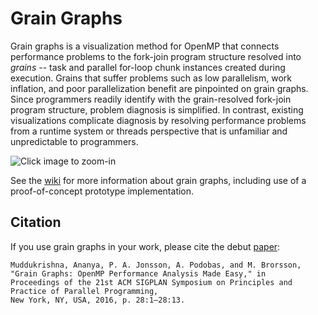 # Grain Graphs

Grain graphs is a visualization method for OpenMP that connects performance problems to the fork-join program structure resolved into *grains* -- task and parallel for-loop chunk instances created during execution. Grains that suffer problems such as low parallelism, work inflation, and poor parallelization benefit are pinpointed on grain graphs. Since programmers readily identify with the grain-resolved fork-join program structure, problem diagnosis is simplified. In contrast, existing visualizations complicate diagnosis by resolving performance problems from a runtime system or threads perspective that is unfamiliar and unpredictable to programmers.

![](https://github.com/anamud/grain-graphs/wiki/figures/bots-sort-analysis.gif "Click image to zoom-in")

See the [wiki](https://github.com/anamud/grain-graphs/wiki) for more information about grain graphs, including use of a proof-of-concept prototype implementation.

## Citation

If you use grain graphs in your work, please cite the debut [paper](http://dl.acm.org/citation.cfm?id=2851156):

    Muddukrishna, Ananya, P. A. Jonsson, A. Podobas, and M. Brorsson,
    "Grain Graphs: OpenMP Performance Analysis Made Easy," in
    Proceedings of the 21st ACM SIGPLAN Symposium on Principles and Practice of Parallel Programming,
    New York, NY, USA, 2016, p. 28:1–28:13.
